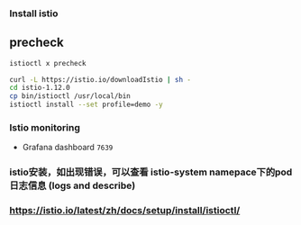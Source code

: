 ### Install istio


## precheck
```sh
istioctl x precheck
```


```sh
curl -L https://istio.io/downloadIstio | sh -
cd istio-1.12.0
cp bin/istioctl /usr/local/bin
istioctl install --set profile=demo -y
```

### Istio monitoring

- Grafana dashboard `7639`


### istio安装，如出现错误，可以查看 istio-system namepace下的pod日志信息 (logs and describe)
### https://istio.io/latest/zh/docs/setup/install/istioctl/
